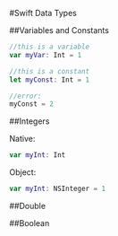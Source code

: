 #Swift Data Types

##Variables and Constants

```swift
//this is a variable
var myVar: Int = 1

//this is a constant
let myConst: Int = 1

//error:
myConst = 2
```

##Integers

Native:
```swift
var myInt: Int
```

Object:
```swift
var myInt: NSInteger = 1
```


##Double

##Boolean

